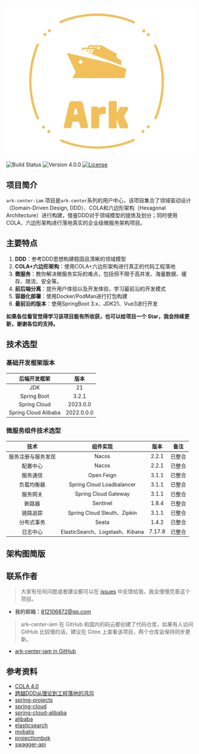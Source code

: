 ![ark](./asserts/logo.jpeg)

![Build Status](https://img.shields.io/badge/build-passing-green.svg)
![Version 4.0.0](https://img.shields.io/badge/version-1.0.0-yellow.svg)
[![License](https://img.shields.io/badge/license-GPL3.0-blue.svg)](https://github.com/newbee-ltd/ark-center-iam/blob/main/LICENSE)

## 项目简介

`ark-center-iam` 项目是`ark-center`系列的用户中心，该项目集合了领域驱动设计（Domain-Driven Design, DDD）、COLA和六边形架构（Hexagonal Architecture）进行构建，借鉴DDD对于领域模型的提炼及划分；同时使用COLA、六边形架构进行落地真实的企业级微服务架构项目。

## 主要特点
1. **DDD**：参考DDD思想构建稳固且清晰的领域模型
2. **COLA+六边形架构**：使用COLA+六边形架构进行真正的代码工程落地
3. **微服务**：教你解决微服务实际的难点，包括但不限于高并发、海量数据、缓存、限流、安全等。
4. **前后端分离**：提升用户体验以及开发体验，学习最前沿的开发模式
5. **容器化部署**：使用Docker/PodMan进行打包构建
6. **最前沿的版本**：使用SpringBoot 3.x、JDK21、Vue3进行开发

**如果各位看官觉得学习该项目能有所收获，也可以给项目一个 Star，我会持续更新，谢谢各位的支持。**

[//]: # ()
[//]: # (| 项目名称                 | 仓库地址                                                                                                                                                                        | 备注                                                              |)

[//]: # (|:---------------------|-----------------------------------------------------------------------------------------------------------------------------------------------------------------------------|-----------------------------------------------------------------|)

[//]: # (| newbee-mall          | [newbee-mall in GitHub]&#40;https://github.com/newbee-ltd/newbee-mall&#41;<br>[newbee-mall in Gitee]&#40;https://gitee.com/newbee-ltd/newbee-mall&#41;                                      | 初始版本、Spring Boot、Thymeleaf、MyBatis、MySQL                        |)

[//]: # (| newbee-mall-plus     | [newbee-mall-plus in GitHub]&#40;https://github.com/newbee-ltd/newbee-mall-plus&#41;<br/>[newbee-mall-plus in Gitee]&#40;https://gitee.com/newbee-ltd/newbee-mall-plus&#41;                 | 升级版本、优惠券、秒杀、支付、Spring Boot、Thymeleaf、MyBatis、MySQL、Redis        |)

[//]: # (| ark-center-iam    | [ark-center-iam in GitHub]&#40;https://github.com/newbee-ltd/ark-center-iam&#41;<br/>[ark-center-iam in Gitee]&#40;https://gitee.com/newbee-ltd/ark-center-iam&#41;             | 微服务版本、分布式事务、Spring Cloud Alibaba、Nacos、Sentinel、OpenFeign、Seata |)

[//]: # (| newbee-mall-api      | [newbee-mall-api in GitHub]&#40;https://github.com/newbee-ltd/newbee-mall-api&#41;<br/>[newbee-mall-api in Gitee]&#40;https://gitee.com/newbee-ltd/newbee-mall-api&#41;                     | 前后端分离、Spring Boot、MyBatis、Swagger、MySQL                         |)

[//]: # (| newbee-mall-api-go   | [newbee-mall-api-go in GitHub]&#40;https://github.com/newbee-ltd/newbee-mall-api-go&#41;<br/>[newbee-mall-api-go in Gitee]&#40;https://gitee.com/newbee-ltd/newbee-mall-api-go&#41;         | 前后端分离、Go、Gin、MySQL                                              |)

[//]: # (| newbee-mall-vue-app  | [newbee-mall-vue-app in GitHub]&#40;https://github.com/newbee-ltd/newbee-mall-vue-app&#41;<br/>[newbee-mall-vue-app in Gitee]&#40;https://gitee.com/newbee-ltd/newbee-mall-vue-app&#41;     | 前后端分离、Vue2、Vant                                                 |)

[//]: # (| newbee-mall-vue3-app | [newbee-mall-vue3-app in GitHub]&#40;https://github.com/newbee-ltd/newbee-mall-vue3-app&#41;<br/>[newbee-mall-vue3-app in Gitee]&#40;https://gitee.com/newbee-ltd/newbee-mall-vue3-app&#41; | 前后端分离、Vue3、Vue-Router4、Pinia、Vant4                              |)

[//]: # (| vue3-admin           | [vue3-admin in GitHub]&#40;https://github.com/newbee-ltd/vue3-admin&#41;<br/>[vue3-admin in Gitee]&#40;https://gitee.com/newbee-ltd/vue3-admin&#41;                                         | 前后端分离、Vue3、Element-Plus、Vue-Router4、Vite                        |)

## 技术选型

### 基础开发框架版本

|        后端开发框架        |     版本     |
|:--------------------:|:----------:|
|         JDK          |     21     |
|     Spring Boot      |   3.2.1    |
|     Spring Cloud     |  2023.0.0  |
| Spring Cloud Alibaba | 2022.0.0.0 |

### 微服务组件技术选型

|    技术     |             组件实现              |   版本   | 备注  |
|:---------:|:-----------------------------:|:------:|:---:|
| 服务注册与服务发现 |             Nacos             | 2.2.1  | 已整合 |
|   配置中心    |             Nacos             | 2.2.1  | 已整合 |
|   服务通信    |          Open Feign           | 3.1.1  | 已整合 |
|   负载均衡器   |   Spring Cloud Loadbalancer   | 3.1.1  | 已整合 |
|   服务网关    |     Spring Cloud Gateway      | 3.1.1  | 已整合 |
|    断路器    |           Sentinel            | 1.8.4  | 已整合 |
|   链路追踪    |  Spring Cloud Sleuth、Zipkin   | 3.1.1  | 已整合 |
|   分布式事务   |             Seata             | 1.4.2  | 已整合 |
|   日志中心    | ElasticSearch、Logstash、Kibana | 7.17.8 | 已整合 |


## 架构图简版

## 联系作者

> 大家有任何问题或者建议都可以在 [issues](https://github.com/javisChen/ark-center-iam/issues) 中反馈给我，我会慢慢完善这个项目。

- 我的邮箱：812106872@qq.com

> ark-center-iam 在 GitHub 和国内的码云都创建了代码仓库，如果有人访问 GitHub 比较慢的话，建议在 Gitee
> 上查看该项目，两个仓库会保持同步更新。

- [ark-center-iam in GitHub](https://github.com/javisChen/ark-center-iam/issues)

## 参考资料

- [COLA 4.0](https://blog.csdn.net/significantfrank/article/details/110934799)
- [跨越DDD从理论到工程落地的鸿沟](https://blog.csdn.net/significantfrank/article/details/123267395?spm=1001.2014.3001.5502)
- [spring-projects](https://github.com/spring-projects/spring-boot)
- [spring-cloud](https://github.com/spring-cloud)
- [spring-cloud-alibaba](https://github.com/alibaba/spring-cloud-alibaba)
- [alibaba](https://github.com/alibaba)
- [elasticsearch](https://github.com/elastic/elasticsearch)
- [mybatis](https://github.com/mybatis/mybatis-3)
- [projectlombok](https://github.com/projectlombok/lombok)
- [swagger-api](https://github.com/swagger-api)
